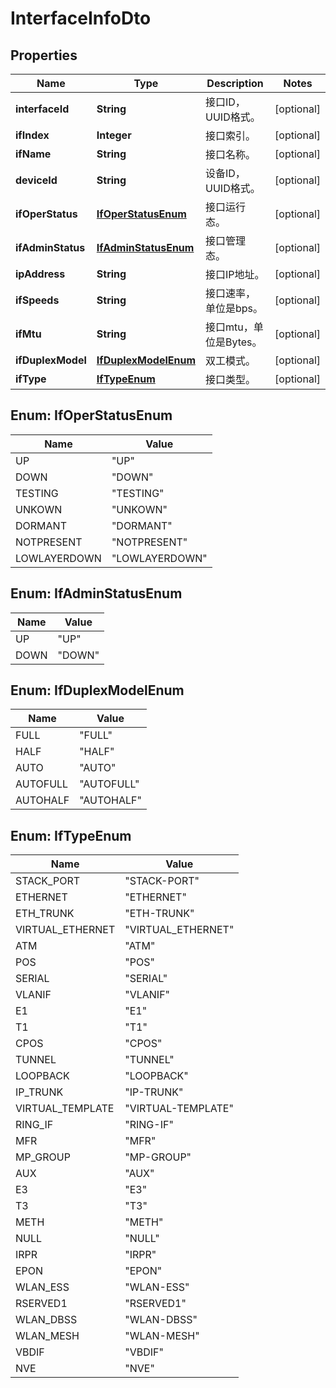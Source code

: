 
# InterfaceInfoDto

## Properties
Name | Type | Description | Notes
------------ | ------------- | ------------- | -------------
**interfaceId** | **String** | 接口ID，UUID格式。 |  [optional]
**ifIndex** | **Integer** | 接口索引。 |  [optional]
**ifName** | **String** | 接口名称。 |  [optional]
**deviceId** | **String** | 设备ID，UUID格式。 |  [optional]
**ifOperStatus** | [**IfOperStatusEnum**](#IfOperStatusEnum) | 接口运行态。 |  [optional]
**ifAdminStatus** | [**IfAdminStatusEnum**](#IfAdminStatusEnum) | 接口管理态。 |  [optional]
**ipAddress** | **String** | 接口IP地址。 |  [optional]
**ifSpeeds** | **String** | 接口速率，单位是bps。 |  [optional]
**ifMtu** | **String** | 接口mtu，单位是Bytes。 |  [optional]
**ifDuplexModel** | [**IfDuplexModelEnum**](#IfDuplexModelEnum) | 双工模式。 |  [optional]
**ifType** | [**IfTypeEnum**](#IfTypeEnum) | 接口类型。 |  [optional]


<a name="IfOperStatusEnum"></a>
## Enum: IfOperStatusEnum
Name | Value
---- | -----
UP | &quot;UP&quot;
DOWN | &quot;DOWN&quot;
TESTING | &quot;TESTING&quot;
UNKOWN | &quot;UNKOWN&quot;
DORMANT | &quot;DORMANT&quot;
NOTPRESENT | &quot;NOTPRESENT&quot;
LOWLAYERDOWN | &quot;LOWLAYERDOWN&quot;


<a name="IfAdminStatusEnum"></a>
## Enum: IfAdminStatusEnum
Name | Value
---- | -----
UP | &quot;UP&quot;
DOWN | &quot;DOWN&quot;


<a name="IfDuplexModelEnum"></a>
## Enum: IfDuplexModelEnum
Name | Value
---- | -----
FULL | &quot;FULL&quot;
HALF | &quot;HALF&quot;
AUTO | &quot;AUTO&quot;
AUTOFULL | &quot;AUTOFULL&quot;
AUTOHALF | &quot;AUTOHALF&quot;


<a name="IfTypeEnum"></a>
## Enum: IfTypeEnum
Name | Value
---- | -----
STACK_PORT | &quot;STACK-PORT&quot;
ETHERNET | &quot;ETHERNET&quot;
ETH_TRUNK | &quot;ETH-TRUNK&quot;
VIRTUAL_ETHERNET | &quot;VIRTUAL_ETHERNET&quot;
ATM | &quot;ATM&quot;
POS | &quot;POS&quot;
SERIAL | &quot;SERIAL&quot;
VLANIF | &quot;VLANIF&quot;
E1 | &quot;E1&quot;
T1 | &quot;T1&quot;
CPOS | &quot;CPOS&quot;
TUNNEL | &quot;TUNNEL&quot;
LOOPBACK | &quot;LOOPBACK&quot;
IP_TRUNK | &quot;IP-TRUNK&quot;
VIRTUAL_TEMPLATE | &quot;VIRTUAL-TEMPLATE&quot;
RING_IF | &quot;RING-IF&quot;
MFR | &quot;MFR&quot;
MP_GROUP | &quot;MP-GROUP&quot;
AUX | &quot;AUX&quot;
E3 | &quot;E3&quot;
T3 | &quot;T3&quot;
METH | &quot;METH&quot;
NULL | &quot;NULL&quot;
IRPR | &quot;IRPR&quot;
EPON | &quot;EPON&quot;
WLAN_ESS | &quot;WLAN-ESS&quot;
RSERVED1 | &quot;RSERVED1&quot;
WLAN_DBSS | &quot;WLAN-DBSS&quot;
WLAN_MESH | &quot;WLAN-MESH&quot;
VBDIF | &quot;VBDIF&quot;
NVE | &quot;NVE&quot;



